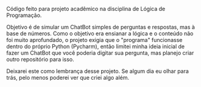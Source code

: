 Código feito para projeto acadêmico na disciplina de Lógica de Programação. 

Objetivo é de simular um ChatBot simples de perguntas e respostas, mas à base de números. Como o objetivo era ensianar a lógica e o conteúdo não foi muito aprofundado, o projeto exigia que o "programa" funcionasse dentro do próprio Python (Pycharm), então limitei minha ideia inicial de fazer um ChatBot que você poderia digitar sua pergunta, mas planejo criar outro repositório para isso.

Deixarei este como lembrança desse projeto. Se algum dia eu olhar para trás, pelo menos poderei ver que criei algo além.

